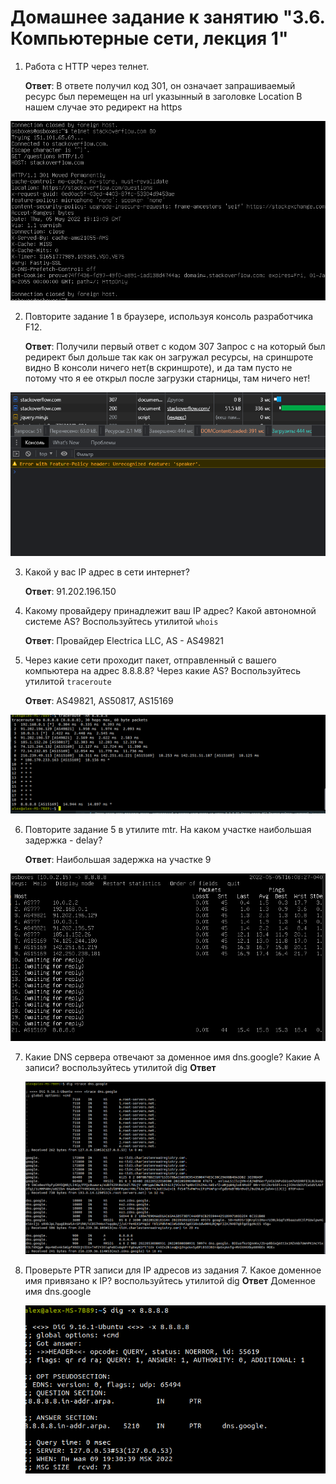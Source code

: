 # Домашнее задание к занятию "3.6. Компьютерные сети, лекция 1"

1. Работа c HTTP через телнет.

    **Ответ**: В ответе получил код 301, он означает запрашиваемый ресурс был перемещен на url указынный в заголовке Location
    В нашем случае это редирект на https

![alt](https://github.com/asexsela/sysadmin/blob/master/one.png?raw=true)

2. Повторите задание 1 в браузере, используя консоль разработчика F12.

    **Ответ**: Получили первый ответ с кодом 307
    Запрос с на который был редирект был дольше так как он загружал ресурсы, на сриншроте видно
    В консоли ничего нет(в скриншроте), и да там пусто не потому что я ее открыл после загрузки старницы, там ничего нет!

![alt](https://github.com/asexsela/sysadmin/blob/master/two.png?raw=true)

3. Какой у вас IP адрес в сети интернет?

    **Ответ**: 91.202.196.150

4. Какому провайдеру принадлежит ваш IP адрес? Какой автономной системе AS? Воспользуйтесь утилитой `whois`

    **Ответ**: 
        Провайдер Electrica LLC,
        AS - AS49821

5. Через какие сети проходит пакет, отправленный с вашего компьютера на адрес 8.8.8.8? Через какие AS? Воспользуйтесь утилитой `traceroute`

    **Ответ**: AS49821, AS50817, AS15169

![alt](https://github.com/asexsela/sysadmin/blob/master/five_1.png?raw=true)


6. Повторите задание 5 в утилите mtr. На каком участке наибольшая задержка - delay?

    **Ответ**: Наибольшая задержка на участке 9

![alt](https://github.com/asexsela/sysadmin/blob/master/five.png?raw=true)


7. Какие DNS сервера отвечают за доменное имя dns.google? Какие A записи? воспользуйтесь утилитой dig
    **Ответ** 

    ![alt](https://github.com/asexsela/sysadmin/blob/master/seven.png?raw=true)

8. Проверьте PTR записи для IP адресов из задания 7. Какое доменное имя привязано к IP? воспользуйтесь утилитой dig
    **Ответ** Доменное имя dns.google

    ![alt](https://github.com/asexsela/sysadmin/blob/master/eight.png?raw=true)
